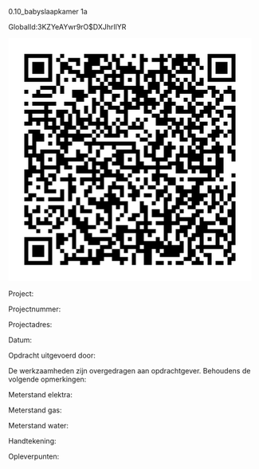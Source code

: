 0.10_babyslaapkamer 1a

GlobalId:3KZYeAYwr9rO$DXJhrIlYR

![picture](https://github.com/C-Claus/Data-Files/blob/master/QR_codes/KDV/0.10_babyslaapkamer%201a.png)

Project:

Projectnummer:

Projectadres:

Datum:

Opdracht uitgevoerd door:

De werkzaamheden zijn overgedragen aan opdrachtgever. Behoudens de volgende opmerkingen:

Meterstand elektra:

Meterstand gas:

Meterstand water:

Handtekening:

Opleverpunten:

